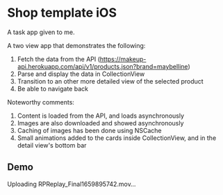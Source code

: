 # Shop template iOS

A task app given to me.

A two view app that demonstrates the following:
1. Fetch the data from the API (https://makeup-api.herokuapp.com/api/v1/products.json?brand=maybelline)
2. Parse and display the data in CollectionView
3. Transition to an other more detailed view of the selected product
4. Be able to navigate back

Noteworthy comments:
1. Content is loaded from the API, and loads asynchronously
2. Images are also downloaded and showed asynchronously
3. Caching of images has been done using NSCache
3. Small animations added to the cards inside CollectionView, and in the detail view's bottom bar

## Demo
Uploading RPReplay_Final1659895742.mov…
